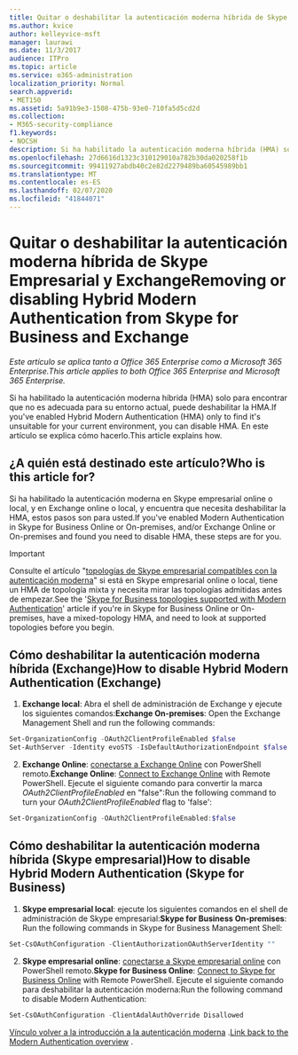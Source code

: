 ```yaml
---
title: Quitar o deshabilitar la autenticación moderna híbrida de Skype Empresarial y Exchange
ms.author: kvice
author: kelleyvice-msft
manager: laurawi
ms.date: 11/3/2017
audience: ITPro
ms.topic: article
ms.service: o365-administration
localization_priority: Normal
search.appverid:
- MET150
ms.assetid: 5a91b9e3-1508-475b-93e0-710fa5d5cd2d
ms.collection:
- M365-security-compliance
f1.keywords:
- NOCSH
description: Si ha habilitado la autenticación moderna híbrida (HMA) solo para encontrar que no es adecuada para su entorno actual, puede deshabilitar la HMA. En este artículo se explica cómo hacerlo.
ms.openlocfilehash: 27d6616d1323c310129010a782b30da020258f1b
ms.sourcegitcommit: 99411927abdb40c2e82d2279489ba60545989bb1
ms.translationtype: MT
ms.contentlocale: es-ES
ms.lasthandoff: 02/07/2020
ms.locfileid: "41844071"
---
```

# <a name="removing-or-disabling-hybrid-modern-authentication-from-skype-for-business-and-exchange"></a><span data-ttu-id="ca63f-104">Quitar o deshabilitar la autenticación moderna híbrida de Skype Empresarial y Exchange</span><span class="sxs-lookup"><span data-stu-id="ca63f-104">Removing or disabling Hybrid Modern Authentication from Skype for Business and Exchange</span></span>

<span data-ttu-id="ca63f-105">*Este artículo se aplica tanto a Office 365 Enterprise como a Microsoft 365 Enterprise.*</span><span class="sxs-lookup"><span data-stu-id="ca63f-105">*This article applies to both Office 365 Enterprise and Microsoft 365 Enterprise.*</span></span>

<span data-ttu-id="ca63f-106">Si ha habilitado la autenticación moderna híbrida (HMA) solo para encontrar que no es adecuada para su entorno actual, puede deshabilitar la HMA.</span><span class="sxs-lookup"><span data-stu-id="ca63f-106">If you've enabled Hybrid Modern Authentication (HMA) only to find it's unsuitable for your current environment, you can disable HMA.</span></span> <span data-ttu-id="ca63f-107">En este artículo se explica cómo hacerlo.</span><span class="sxs-lookup"><span data-stu-id="ca63f-107">This article explains how.</span></span>
  
## <a name="who-is-this-article-for"></a><span data-ttu-id="ca63f-108">¿A quién está destinado este artículo?</span><span class="sxs-lookup"><span data-stu-id="ca63f-108">Who is this article for?</span></span>

<span data-ttu-id="ca63f-109">Si ha habilitado la autenticación moderna en Skype empresarial online o local, y en Exchange online o local, y encuentra que necesita deshabilitar la HMA, estos pasos son para usted.</span><span class="sxs-lookup"><span data-stu-id="ca63f-109">If you've enabled Modern Authentication in Skype for Business Online or On-premises, and/or Exchange Online or On-premises and found you need to disable HMA, these steps are for you.</span></span>

> [!IMPORTANT]
> <span data-ttu-id="ca63f-110">Consulte el artículo "[topologías de Skype empresarial compatibles con la autenticación moderna](https://technet.microsoft.com/library/mt803262.aspx)" si está en Skype empresarial online o local, tiene un HMA de topología mixta y necesita mirar las topologías admitidas antes de empezar.</span><span class="sxs-lookup"><span data-stu-id="ca63f-110">See the '[Skype for Business topologies supported with Modern Authentication](https://technet.microsoft.com/library/mt803262.aspx)' article if you're in Skype for Business Online or On-premises, have a mixed-topology HMA, and need to look at supported topologies before you begin.</span></span>
  
## <a name="how-to-disable-hybrid-modern-authentication-exchange"></a><span data-ttu-id="ca63f-111">Cómo deshabilitar la autenticación moderna híbrida (Exchange)</span><span class="sxs-lookup"><span data-stu-id="ca63f-111">How to disable Hybrid Modern Authentication (Exchange)</span></span>

1. <span data-ttu-id="ca63f-112">**Exchange local**: Abra el shell de administración de Exchange y ejecute los siguientes comandos:</span><span class="sxs-lookup"><span data-stu-id="ca63f-112">**Exchange On-premises**: Open the Exchange Management Shell and run the following commands:</span></span> 

```powershell
Set-OrganizationConfig -OAuth2ClientProfileEnabled $false
Set-AuthServer -Identity evoSTS -IsDefaultAuthorizationEndpoint $false
```

2. <span data-ttu-id="ca63f-113">**Exchange Online**: [conectarse a Exchange Online](https://docs.microsoft.com/powershell/exchange/exchange-online/connect-to-exchange-online-powershell/connect-to-exchange-online-powershell) con PowerShell remoto.</span><span class="sxs-lookup"><span data-stu-id="ca63f-113">**Exchange Online**: [Connect to Exchange Online](https://docs.microsoft.com/powershell/exchange/exchange-online/connect-to-exchange-online-powershell/connect-to-exchange-online-powershell) with Remote PowerShell.</span></span> <span data-ttu-id="ca63f-114">Ejecute el siguiente comando para convertir la marca *OAuth2ClientProfileEnabled* en "false":</span><span class="sxs-lookup"><span data-stu-id="ca63f-114">Run the following command to turn your  *OAuth2ClientProfileEnabled*  flag to 'false':</span></span>

```powershell    
Set-OrganizationConfig -OAuth2ClientProfileEnabled:$false
```
    
## <a name="how-to-disable-hybrid-modern-authentication-skype-for-business"></a><span data-ttu-id="ca63f-115">Cómo deshabilitar la autenticación moderna híbrida (Skype empresarial)</span><span class="sxs-lookup"><span data-stu-id="ca63f-115">How to disable Hybrid Modern Authentication (Skype for Business)</span></span>

1. <span data-ttu-id="ca63f-116">**Skype empresarial local**: ejecute los siguientes comandos en el shell de administración de Skype empresarial:</span><span class="sxs-lookup"><span data-stu-id="ca63f-116">**Skype for Business On-premises**: Run the following commands in Skype for Business Management Shell:</span></span>

```powershell
Set-CsOAuthConfiguration -ClientAuthorizationOAuthServerIdentity ""
```

2. <span data-ttu-id="ca63f-117">**Skype empresarial online**: [conectarse a Skype empresarial online](https://docs.microsoft.com/office365/enterprise/powershell/manage-skype-for-business-online-with-office-365-powershell) con PowerShell remoto.</span><span class="sxs-lookup"><span data-stu-id="ca63f-117">**Skype for Business Online**: [Connect to Skype for Business Online](https://docs.microsoft.com/office365/enterprise/powershell/manage-skype-for-business-online-with-office-365-powershell) with Remote PowerShell.</span></span> <span data-ttu-id="ca63f-118">Ejecute el siguiente comando para deshabilitar la autenticación moderna:</span><span class="sxs-lookup"><span data-stu-id="ca63f-118">Run the following command to disable Modern Authentication:</span></span>

```powershell    
Set-CsOAuthConfiguration -ClientAdalAuthOverride Disallowed
```

<span data-ttu-id="ca63f-119">[Vínculo volver a la introducción a la autenticación moderna](hybrid-modern-auth-overview.md) .</span><span class="sxs-lookup"><span data-stu-id="ca63f-119">[Link back to the Modern Authentication overview](hybrid-modern-auth-overview.md) .</span></span> 
  

